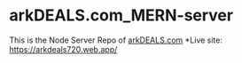 # arkDEALS.com_MERN-server

This is the Node Server Repo of [arkDEALS.com](https://github.com/abdurrahman720/arkDEALS.com_MERN-client)
*Live site: https://arkdeals720.web.app/

